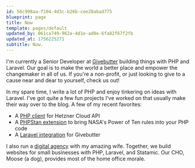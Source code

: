 ```yaml
---
id: 56c998aa-f104-4d3c-b26b-cee28abad775
blueprint: page
title: Now
template: pages/default
updated_by: 061ca749-962a-4d1e-ad0e-6fa82f67f2fb
updated_at: 1756225271
subtitle: Now.
---
```

I'm currently a Senior Developer at [Givebutter](https://www.givebutter.com/) building things with PHP and Laravel. Our goal is to make the world a better place and empower the changemaker in all of us. If you're a non-profit, or just looking to give to a cause near and dear to yourself, check us out!

In my spare time, I write a lot of PHP and enjoy tinkering on ideas with Laravel. I've got quite a few fun projects I've worked on that usually make their way over to the blog. A few of my recent favorites:

- A [PHP client](https://github.com/hetzner-cloud-php/client) for Hetzner Cloud API
- A [PHPStan extension](https://github.com/joeymckenzie/nasastan) to bring NASA's Power of Ten rules into your PHP code
- A [Laravel integration](https://github.com/joeymckenzie/givebutter-laravel) for Givebutter

I also run a [digital agency](https://doghead.digital) with my amazing wife. Together, we build websites for small businesses with PHP, Laravel, and Statamic. Our CHO, Moose (a dog), provides most of the home office morale.